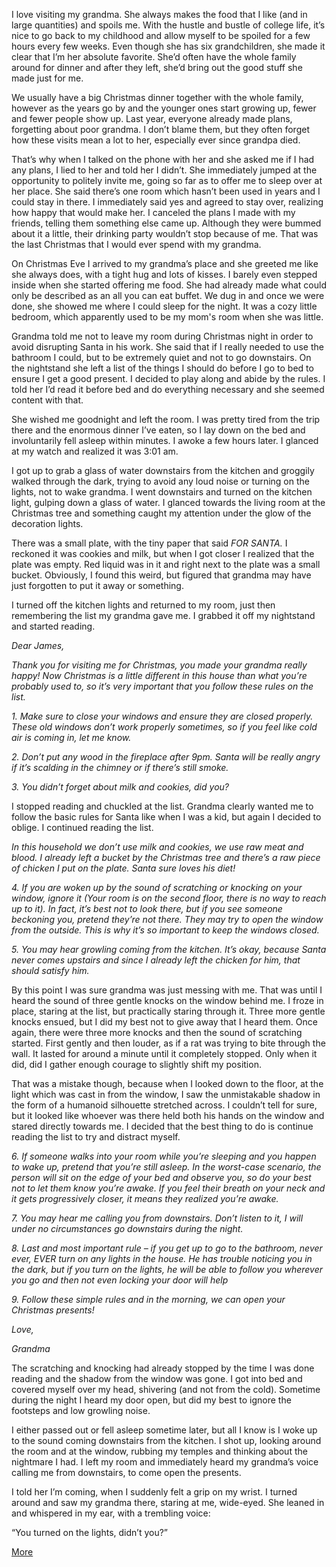 I love visiting my grandma. She always makes the food that I like (and in large quantities) and spoils me. With the hustle and bustle of college life, it’s nice to go back to my childhood and allow myself to be spoiled for a few hours every few weeks. Even though she has six grandchildren, she made it clear that I’m her absolute favorite. She’d often have the whole family around for dinner and after they left, she’d bring out the good stuff she made just for me.

We usually have a big Christmas dinner together with the whole family, however as the years go by and the younger ones start growing up, fewer and fewer people show up. Last year, everyone already made plans, forgetting about poor grandma. I don’t blame them, but they often forget how these visits mean a lot to her, especially ever since grandpa died.

That’s why when I talked on the phone with her and she asked me if I had any plans, I lied to her and told her I didn’t. She immediately jumped at the opportunity to politely invite me, going so far as to offer me to sleep over at her place. She said there’s one room which hasn’t been used in years and I could stay in there. I immediately said yes and agreed to stay over, realizing how happy that would make her. I canceled the plans I made with my friends, telling them something else came up. Although they were bummed about it a little, their drinking party wouldn’t stop because of me. That was the last Christmas that I would ever spend with my grandma.

On Christmas Eve I arrived to my grandma’s place and she greeted me like she always does, with a tight hug and lots of kisses. I barely even stepped inside when she started offering me food. She had already made what could only be described as an all you can eat buffet. We dug in and once we were done, she showed me where I could sleep for the night. It was a cozy little bedroom, which apparently used to be my mom's room when she was little.

Grandma told me not to leave my room during Christmas night in order to avoid disrupting Santa in his work. She said that if I really needed to use the bathroom I could, but to be extremely quiet and not to go downstairs. On the nightstand she left a list of the things I should do before I go to bed to ensure I get a good present. I decided to play along and abide by the rules. I told her I’d read it before bed and do everything necessary and she seemed content with that.

She wished me goodnight and left the room. I was pretty tired from the trip there and the enormous dinner I’ve eaten, so I lay down on the bed and involuntarily fell asleep within minutes. I awoke a few hours later. I glanced at my watch and realized it was 3:01 am.

I got up to grab a glass of water downstairs from the kitchen and groggily walked through the dark, trying to avoid any loud noise or turning on the lights, not to wake grandma. I went downstairs and turned on the kitchen light, gulping down a glass of water. I glanced towards the living room at the Christmas tree and something caught my attention under the glow of the decoration lights.

There was a small plate, with the tiny paper that said *FOR SANTA.* I reckoned it was cookies and milk, but when I got closer I realized that the plate was empty. Red liquid was in it and right next to the plate was a small bucket. Obviously, I found this weird, but figured that grandma may have just forgotten to put it away or something.

I turned off the kitchen lights and returned to my room, just then remembering the list my grandma gave me. I grabbed it off my nightstand and started reading.

*Dear James,*

*Thank you for visiting me for Christmas, you made your grandma really happy! Now Christmas is a little different in this house than what you’re probably used to, so it’s very important that you follow these rules on the list.*

*1.* *Make sure to close your windows and ensure they are closed properly. These old windows don’t work properly sometimes, so if you feel like cold air is coming in, let me know.*

*2.* *Don’t put any wood in the fireplace after 9pm. Santa will be really angry if it’s scalding in the chimney or if there’s still smoke.*

*3.* *You didn’t forget about milk and cookies, did you?*

I stopped reading and chuckled at the list. Grandma clearly wanted me to follow the basic rules for Santa like when I was a kid, but again I decided to oblige. I continued reading the list.

*In this household we don’t use milk and cookies, we use raw meat and blood. I already left a bucket by the Christmas tree and there’s a raw piece of chicken I put on the plate. Santa sure loves his diet!*

*4.* *If you are woken up by the sound of scratching or knocking on your window, ignore it (Your room is on the second floor, there is no way to reach up to it). In fact, it’s best not to look there, but if you see someone beckoning you, pretend they’re not there. They may try to open the window from the outside. This is why it’s so important to keep the windows closed.*

*5.* *You may hear growling coming from the kitchen. It’s okay, because Santa never comes upstairs and since I already left the chicken for him, that should satisfy him.*

By this point I was sure grandma was just messing with me. That was until I heard the sound of three gentle knocks on the window behind me. I froze in place, staring at the list, but practically staring through it. Three more gentle knocks ensued, but I did my best not to give away that I heard them. Once again, there were three more knocks and then the sound of scratching started. First gently and then louder, as if a rat was trying to bite through the wall. It lasted for around a minute until it completely stopped. Only when it did, did I gather enough courage to slightly shift my position.

That was a mistake though, because when I looked down to the floor, at the light which was cast in from the window, I saw the unmistakable shadow in the form of a humanoid silhouette stretched across. I couldn’t tell for sure, but it looked like whoever was there held both his hands on the window and stared directly towards me. I decided that the best thing to do is continue reading the list to try and distract myself.

*6.* *If someone walks into your room while you’re sleeping and you happen to wake up, pretend that you’re still asleep. In the worst-case scenario, the person will sit on the edge of your bed and observe you, so do your best not to let them know you’re awake. If you feel their breath on your neck and it gets progressively closer, it means they realized you’re awake.*

*7.* *You may hear me calling you from downstairs. Don’t listen to it, I will under no circumstances go downstairs during the night.*

*8.* *Last and most important rule – if you get up to go to the bathroom, never ever, EVER turn on any lights in the house. He has trouble noticing you in the dark, but if you turn on the lights, he will be able to follow you wherever you go and then not even locking your door will help*

*9.* *Follow these simple rules and in the morning, we can open your Christmas presents!*

*Love,*

*Grandma*

The scratching and knocking had already stopped by the time I was done reading and the shadow from the window was gone. I got into bed and covered myself over my head, shivering (and not from the cold). Sometime during the night I heard my door open, but did my best to ignore the footsteps and low growling noise.

I either passed out or fell asleep sometime later, but all I know is I woke up to the sound coming downstairs from the kitchen. I shot up, looking around the room and at the window, rubbing my temples and thinking about the nightmare I had. I left my room and immediately heard my grandma’s voice calling me from downstairs, to come open the presents.

I told her I’m coming, when I suddenly felt a grip on my wrist. I turned around and saw my grandma there, staring at me, wide-eyed. She leaned in and whispered in my ear, with a trembling voice:

“You turned on the lights, didn’t you?”

[More](https://www.reddit.com/r/scarystorieswithbb/comments/cnm96h/list_of_all_stories/)